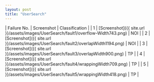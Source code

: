 ```yaml
---
layout: post
title: "UserSearch"
---
```

| Failure No. | Screenshot | Classification |
| 1 | [Screenshot]({{ site.url }}/assets/images/UserSearch/fault1/overflow-Width743.png) | NOI |
| 2 | [Screenshot]({{ site.url }}/assets/images/UserSearch/fault2/overlapWidth1194.png) | NOI |
| 3 | [Screenshot]({{ site.url }}/assets/images/UserSearch/fault3/overlapWidth900.png) | TP |
| 4 | [Screenshot]({{ site.url }}/assets/images/UserSearch/fault4/wrappingWidth709.png) | TP |
| 5 | [Screenshot]({{ site.url }}/assets/images/UserSearch/fault5/wrappingWidth418.png) | TP |
